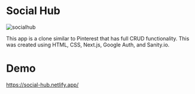 # Social Hub
![socialhub](https://user-images.githubusercontent.com/84880692/206594002-e664c2c2-4cfe-4c75-859a-64062ecd4533.png)

This app is a clone similar to Pinterest that has full CRUD functionality. This was created using HTML, CSS, Next.js, Google Auth, and Sanity.io.

# Demo


https://social-hub.netlify.app/



